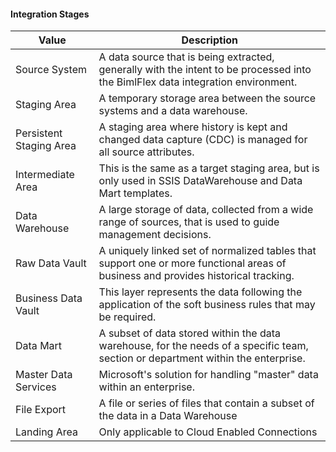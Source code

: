#### Integration Stages

|Value|Description|
|-|-|
|Source System|A data source that is being extracted, generally with the intent to be processed into the BimlFlex data integration environment.|
|Staging Area|A temporary storage area between the source systems and a data warehouse.|
|Persistent Staging Area|A staging area where history is kept and changed data capture (CDC) is managed for all source attributes.|
|Intermediate Area| This is the same as a target staging area, but is only used in SSIS DataWarehouse and Data Mart templates. |
|Data Warehouse|A large storage of data, collected from a wide range of sources, that is used to guide management decisions.|
|Raw Data Vault|A uniquely linked set of normalized tables that support one or more functional areas of business and provides historical tracking.|
|Business Data Vault|This layer represents the data following the application of the soft business rules that may be required.|
|Data Mart|A subset of data stored within the data warehouse, for the needs of a specific team, section or department within the enterprise.|
|Master Data Services|Microsoft's solution for handling "master" data within an enterprise.
|File Export| A file or series of files that contain a subset of the data in a Data Warehouse|
|Landing Area|Only applicable to Cloud Enabled Connections|
